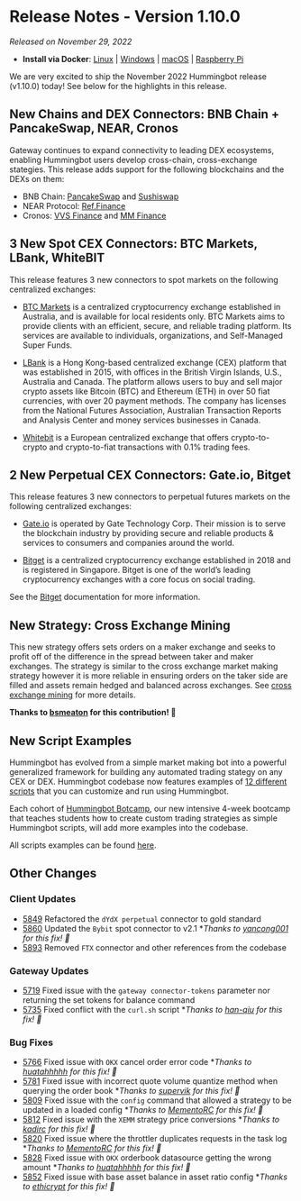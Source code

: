 # Release Notes - Version 1.10.0

*Released on November 29, 2022*

- **Install via Docker**: [Linux](/installation/docker/#linuxubuntu) | [Windows](/installation/docker/#windows) | [macOS](/installation/docker/#macos) | [Raspberry Pi](/installation/raspberry-pi/#install-via-docker)

We are very excited to ship the November 2022 Hummingbot release (v1.10.0) today! See below for the highlights in this release.

## New Chains and DEX Connectors: BNB Chain + PancakeSwap, NEAR, Cronos

Gateway continues to expand connectivity to leading DEX ecosystems, enabling Hummingbot users develop cross-chain, cross-exchange stategies. This release adds support for the following blockchains and the DEXs on them:

- BNB Chain: [PancakeSwap](/gateway/exchanges/pancakeswap/) and [Sushiswap](/gateway/exchanges/sushiswap/)
- NEAR Protocol: [Ref.Finance](https://www.ref.finance/)
- Cronos: [VVS Finance](/gateway/exchanges/vvs-finance/) and [MM Finance](/gateway/exchanges/mm-finance/)


## 3 New Spot CEX Connectors: BTC Markets, LBank, WhiteBIT

This release features 3 new connectors to spot markets on the following centralized exchanges:

- [BTC Markets](/exchanges/btc-markets/) is a centralized cryptocurrency exchange established in Australia, and is available for local residents only. BTC Markets aims to provide clients with an efficient, secure, and reliable trading platform. Its services are available to individuals, organizations, and Self-Managed Super Funds.

- [LBank](/exchanges/lbank/) is a Hong Kong-based centralized exchange (CEX) platform that was established in 2015, with offices in the British Virgin Islands, U.S., Australia and Canada. The platform allows users to buy and sell major crypto assets like Bitcoin (BTC) and Ethereum (ETH) in over 50 fiat currencies, with over 20 payment methods. The company has licenses from the National Futures Association, Australian Transaction Reports and Analysis Center and money services businesses in Canada.

- [Whitebit](/exchanges/whitebit/) is a European centralized exchange that offers crypto-to-crypto and crypto-to-fiat transactions with 0.1% trading fees.

## 2 New Perpetual CEX Connectors: Gate.io, Bitget

This release features 3 new connectors to perpetual futures markets on the following centralized exchanges:

- [Gate.io](/exchanges/gate-io-perpetual/) is operated by Gate Technology Corp. Their mission is to serve the blockchain industry by providing secure and reliable products & services to consumers and companies around the world.

- [Bitget](/exchanges/bitget-perpetual/) is a centralized cryptocurrency exchange established in 2018 and is registered in Singapore. Bitget is one of the world’s leading cryptocurrency exchanges with a core focus on social trading.

See the [Bitget](/exchanges/bitget-perpetual/) documentation for more information.

## New Strategy: Cross Exchange Mining

This new strategy offers sets orders on a maker exchange and seeks to profit off of the difference in the spread between taker and maker exchanges. The strategy is similar to the cross exchange market making strategy however it is more reliable in ensuring orders on the taker side are filled and assets remain hedged and balanced across exchanges. See [cross exchange mining](/strategies/cross-exchange-mining) for more details.

**Thanks to [bsmeaton](https://github.com/bsmeaton) for this contribution! 🙏**

## New Script Examples

Hummingbot has evolved from a simple market making bot into a powerful generalized framework for building any automated trading stategy on any CEX or DEX. Hummingbot codebase now features examples of [12 different scripts](/scripts/examples) that you can customize and run using Hummingbot.

Each cohort of [Hummingbot Botcamp](https://hummingbot.org/botcamp), our new intensive 4-week bootcamp that teaches students how to create custom trading strategies as simple Hummingbot scripts, will add more examples into the codebase.

All scripts examples can be found [here](/scripts/examples/).

## Other Changes

### Client Updates

- [5849](https://github.com/hummingbot/hummingbot/pull/5849) Refactored the `dYdX perpetual` connector to gold standard
- [5860](https://github.com/hummingbot/hummingbot/pull/5860) Updated the `Bybit` spot connector to v2.1 **Thanks to [yancong001](https://github.com/yancong001) for this fix! 🙏*
- [5893](https://github.com/hummingbot/hummingbot/pull/5893) Removed `FTX` connector and other references from the codebase

### Gateway Updates

- [5719](https://github.com/hummingbot/hummingbot/pull/5719) Fixed issue with the `gateway connector-tokens` parameter nor returning the set tokens for balance command
- [5735](https://github.com/hummingbot/hummingbot/pull/5735) Fixed conflict with the `curl.sh` script **Thanks to [han-qiu](https://github.com/han-qiu) for this fix! 🙏*

### Bug Fixes

- [5766](https://github.com/hummingbot/hummingbot/pull/5766) Fixed issue with `OKX` cancel order error code **Thanks to [huatahhhhh](https://github.com/huatahhhhh) for this fix! 🙏*
- [5781](https://github.com/hummingbot/hummingbot/pull/5781) Fixed issue with incorrect quote volume quantize method when querying the order book **Thanks to [supervik](https://github.com/supervik) for this fix! 🙏*
- [5809](https://github.com/hummingbot/hummingbot/pull/5809) Fixed issue with the `config` command that allowed a strategy to be updated in a loaded config **Thanks to [MementoRC](https://github.com/MementoRC) for this fix! 🙏*
- [5812](https://github.com/hummingbot/hummingbot/pull/5812) Fixed issue with the `XEMM` strategy price conversions **Thanks to [kadirc](https://github.com/kadirc) for this fix! 🙏*
- [5820](https://github.com/hummingbot/hummingbot/pull/5820) Fixed issue where the throttler duplicates requests in the task log **Thanks to [MementoRC](https://github.com/MementoRC) for this fix! 🙏*
- [5828](https://github.com/hummingbot/hummingbot/pull/5828) Fixed issue with `OKX` orderbook datasource getting the wrong amount **Thanks to [huatahhhhh](https://github.com/huatahhhhh) for this fix! 🙏*
- [5852](https://github.com/hummingbot/hummingbot/pull/5852) Fixed issue with base asset balance in asset ratio config **Thanks to [ethicrypt](https://github.com/ethicrypt) for this fix! 🙏*
